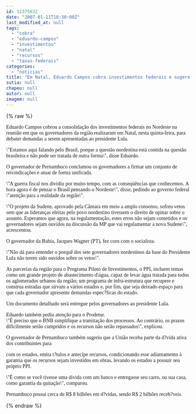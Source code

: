 ```yaml
---
id: 12375632
date: "2007-01-11T18:30:00Z"
last_modified_at: null
tags:
  - "cobra"
  - "eduardo-campos"
  - "investimentos"
  - "natal"
  - "recursos"
  - "taxas-federais"
categories:
  - "noticias"
title: "Em Natal, Eduardo Campos cobra investimentos federais e sugere uso de d?vida para alavancar recursos"
sutia: null
chapeu: null
autor: null
imagem: null
---
```

{% raw %}
<p><P><FONT face=Verdana>Eduardo Campos cobrou a consolidação dos investimentos federais no Nordeste na reunião em que os governadores da região realizaram em Natal, nesta quinta-feira, para debater demandas a serem apresentadas ao presidente Lula. </FONT></P></p>
<p><P><FONT face=Verdana>\"Estamos aqui falando pelo Brasil, porque a questão nordestina está contida na questão brasileira e não pode ser tratada de outra forma\", disse Eduardo.</FONT></P></p>
<p><P><FONT face=Verdana>O governador de Pernambuco conclamou os governadores a firmar um conjunto de reivindicações e atuar de forma unificada. </FONT></P></p>
<p><P><FONT face=Verdana>\"A guerra fiscal nos dividiu por muito tempo, com as conseqüências que conhecemos. A hora agora é de pensar o Brasil pensando o Nordeste\", disse, pedindo ao governo federal \"atenção para a realidade da região\".</FONT></P></p>
<p><P><FONT face=Verdana>\"O projeto da Sudene, aprovado pela Câmara em meio a amplo consenso, sofreu vetos sem que as lideranças eleitas pelo povo nordestino tivessem o direito de opinar sobre o assunto. Esperamos que agora, na regulamentação, estes erros não sejam cometidos e os governadores sejam ouvidos na discussão da MP que vai regulamentar a nova Sudene\", acrescentou.</FONT></P></p>
<p><P><FONT face=Verdana>O governador da Bahia, Jacques Wagner (PT), fez coro com o socialista.</FONT></P></p>
<p><P><FONT face=Verdana>\"Não dá para entender o porquê dos sete governadores nordestinos da base do Presidente Lula não terem sido ouvidos sobre os vetos\".</FONT></P></p>
<p><P><FONT face=Verdana>As parcerias da região para o Programa Piloto de Investimentos, o PPI, incluem temas como um grande projeto de abastecimento d\água, capaz de levar água tratada para todos os aglomerados urbanos da região; um programa de infra-estrutura que recupere e construa estradas que sirvam a vários estados e, por fim, que seja deixado espaço para que cada governador apresente demandas espec?ficas do estado. </FONT></P></p>
<p><P><FONT face=Verdana>Um documento detalhado será entregue pelos governadores ao presidente Lula.</FONT></P></p>
<p><P><FONT face=Verdana>Eduardo também pediu atenção para o Prodetur. <BR>\"É preciso que o BNB simplifique a tramitação dos processos. Ao contrário, os prazos dificilmente serão cumpridos e os recursos não serão repassados\", explicou.</FONT></P></p>
<p><P><FONT face=Verdana>O governador de Pernambuco também sugeriu que a União receba parte da d?vida ativa dos contribuintes para</p>
<p> com os estados, emita t?tulos e antecipe recursos, condicionando esse adiantamento à garantia que os recursos sejam investidos em obras, levando os estados a possuir seu próprio PPI.</FONT></P></p>
<p><P><FONT face=Verdana>\"É como se você tivesse uma divida com um banco e entregasse seu carro, ou sua casa, como garantia da quitação\", comparou. </FONT></P></p>
<p><P><FONT face=Verdana>Pernambuco possui cerca de R$ 8 bilhões em d?vidas, sendo R$ 2 bilhões receb?veis.</FONT></P> </p>
{% endraw %}